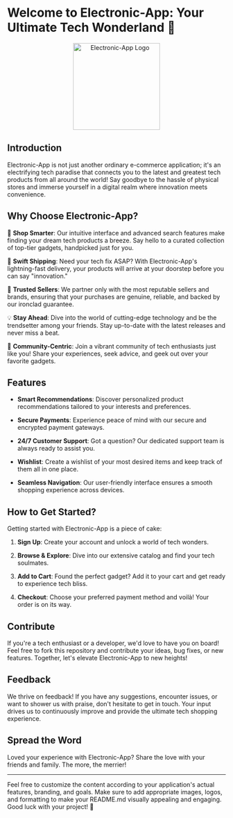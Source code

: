 # Welcome to Electronic-App: Your Ultimate Tech Wonderland 🚀

<p align="center">
  <img src="blob:https://www.imgtools.co/ec8c2ac6-e505-480f-aa78-6e30d4fa5170" alt="Electronic-App Logo" width="200"/>
</p>

## Introduction

Electronic-App is not just another ordinary e-commerce application; it's an electrifying tech paradise that connects you to the latest and greatest tech products from all around the world! Say goodbye to the hassle of physical stores and immerse yourself in a digital realm where innovation meets convenience.

## Why Choose Electronic-App?

🛒 **Shop Smarter**: Our intuitive interface and advanced search features make finding your dream tech products a breeze. Say hello to a curated collection of top-tier gadgets, handpicked just for you.

🚚 **Swift Shipping**: Need your tech fix ASAP? With Electronic-App's lightning-fast delivery, your products will arrive at your doorstep before you can say "innovation."

🤝 **Trusted Sellers**: We partner only with the most reputable sellers and brands, ensuring that your purchases are genuine, reliable, and backed by our ironclad guarantee.

💡 **Stay Ahead**: Dive into the world of cutting-edge technology and be the trendsetter among your friends. Stay up-to-date with the latest releases and never miss a beat.

💬 **Community-Centric**: Join a vibrant community of tech enthusiasts just like you! Share your experiences, seek advice, and geek out over your favorite gadgets.

## Features

- **Smart Recommendations**: Discover personalized product recommendations tailored to your interests and preferences.

- **Secure Payments**: Experience peace of mind with our secure and encrypted payment gateways.

- **24/7 Customer Support**: Got a question? Our dedicated support team is always ready to assist you.

- **Wishlist**: Create a wishlist of your most desired items and keep track of them all in one place.

- **Seamless Navigation**: Our user-friendly interface ensures a smooth shopping experience across devices.

## How to Get Started?

Getting started with Electronic-App is a piece of cake:

1. **Sign Up**: Create your account and unlock a world of tech wonders.

2. **Browse & Explore**: Dive into our extensive catalog and find your tech soulmates.

3. **Add to Cart**: Found the perfect gadget? Add it to your cart and get ready to experience tech bliss.

4. **Checkout**: Choose your preferred payment method and voilà! Your order is on its way.

## Contribute

If you're a tech enthusiast or a developer, we'd love to have you on board! Feel free to fork this repository and contribute your ideas, bug fixes, or new features. Together, let's elevate Electronic-App to new heights!

## Feedback

We thrive on feedback! If you have any suggestions, encounter issues, or want to shower us with praise, don't hesitate to get in touch. Your input drives us to continuously improve and provide the ultimate tech shopping experience.

## Spread the Word

Loved your experience with Electronic-App? Share the love with your friends and family. The more, the merrier!

---

Feel free to customize the content according to your application's actual features, branding, and goals. Make sure to add appropriate images, logos, and formatting to make your README.md visually appealing and engaging. Good luck with your project! 🎉
